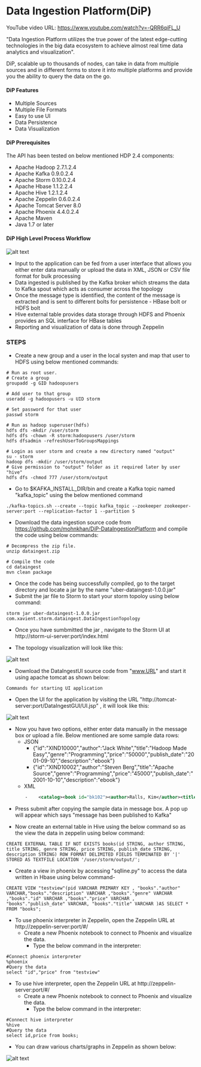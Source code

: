 # Data Ingestion Platform(DiP)

YouTube video URL: https://www.youtube.com/watch?v=-QRR6qiFL_U

"Data Ingestion Platform utilizes the true power of the latest edge-cutting technologies in the big data ecosystem to achieve almost real time data analytics and visualization".

DiP, scalable up to thousands of nodes, can take in data from multiple sources and in different forms to store it into multiple platforms and provide you the ability to query the data on the go.

#### DiP Features

  - Multiple Sources
  - Multiple File Formats
  - Easy to use UI
  - Data Persistence
  - Data Visualization

#### DiP Prerequisites 
The API has been tested on below mentioned HDP 2.4 components:
- Apache Hadoop 2.7.1.2.4
- Apache Kafka 0.9.0.2.4	
- Apache Storm 0.10.0.2.4
- Apache Hbase 1.1.2.2.4
- Apache Hive 1.2.1.2.4
- Apache Zeppelin 0.6.0.2.4
- Apache Tomcat Server 8.0
- Apache Phoenix 4.4.0.2.4
- Apache Maven 
- Java 1.7 or later

#### DiP High Level Process Workflow

![alt text](https://github.com/mohnkhan/DiP-DataIngestionPlatform/tree/master/src/main/resources/images/architecture.PNG "Application Architecture") 

- Input to the application can be fed from a user interface that allows you either enter data manually or upload the data in XML, JSON or CSV file format for bulk processing
- Data ingested is published by the Kafka broker which streams the data to Kafka spout which acts as consumer across the topology
- Once the message type is identified, the content of the message is extracted and is sent to different bolts for persistence - HBase bolt or HDFS bolt
- Hive external table provides data storage through HDFS and Phoenix provides an SQL interface for HBase tables
- Reporting and visualization  of data is done through Zeppelin

### STEPS
  - Create a new group and a user in the local systen and map that user to HDFS using below mentioned commands:
```
# Run as root user.
# Create a group
groupadd -g GID hadoopusers

# Add user to that group
useradd -g hadoopusers -u UID storm

# Set password for that user
passwd storm

# Run as hadoop superuser(hdfs)
hdfs dfs -mkdir /user/storm
hdfs dfs -chown -R storm:hadoopusers /user/storm
hdfs dfsadmin -refreshUserToGroupsMappings

# Login as user storm and create a new directory named "output"
su - storm
hadoop dfs -mkdir /user/storm/output
# Give permission to "output" folder as it required later by user "hive"
hdfs dfs -chmod 777 /user/storm/output
``` 

- Go to $KAFKA_INSTALL_DIR/bin and create a Kafka topic named "kafka_topic" using the below mentioned command
```
./kafka-topics.sh --create --topic kafka_topic --zookeeper zookeeper-server:port --replication-factor 1 --partition 5
```

- Download the data ingestion source code from https://github.com/mohnkhan/DiP-DataIngestionPlatform and compile the code using below commands:

```
# Decompress the zip file.
unzip dataingest.zip

# Compile the code
cd dataingest
mvn clean package
```

- Once the code has being successfully compiled, go to the target directory and locate a jar by the name "uber-dataingest-1.0.0.jar"
- Submit the jar file to Storm to start your storm topoloy using below command:

```
storm jar uber-dataingest-1.0.0.jar com.xavient.storm.dataingest.DataIngestionTopology
```

- Once you have sumbmitted the jar , navigate to the Storm UI at http://storm-ui-server:port/index.html

- The topology visualization will look like this:

![alt text](https://github.com/mohnkhan/DiP-DataIngestionPlatform/tree/master/src/main/resources/images/toplogy.PNG "Logo Title Text 1") 

- Download the DataIngestUI source code from "www.URL" and start it using apache tomcat as shown below:

```
Commands for starting UI application
```

- Open the UI for the application by visiting the URL "http://tomcat-server:port/DataIngestGUI/UI.jsp" , it will look like this:

![alt text](https://github.com/mohnkhan/DiP-DataIngestionPlatform/tree/master/src/main/resources/images/file-picker.PNG "File Picker") 

- Now you have two options, either enter data manually in the message box or upload a file. Below mentioned are some sample data rows:
    - JSON
        - {"id":"XIND10000","author":"Jack White","title":"Hadoop Made Easy","genre":"Programming","price":"50000","publish_date":"2001-09-10","description":"ebook"}
        - {"id":"XIND10002","author":"Steven Berg","title":"Apache Source","genre":"Programming","price":"45000","publish_date":"2001-10-10","description":"ebook"}
    - XML
```xml       -    <catalog><book id="bk101"><author>Gambardella, Matthew</author><title>XML Developer's Guide</title><genre>Computer</genre><price>44.95</price><publish_date>2000-10-01</publish_date><description>An in-depth look at creating applications with XML.</description></book></catalog>
       -    <catalog><book id="bk102"><author>Ralls, Kim</author><title>Midnight Rain</title><genre>Fantasy</genre><price>5.95</price><publish_date>2000-12-16</publish_date><description>A former architect battles corporate zombies,an evil sorceress, and her own childhood to become queen of the world.</description></book></catalog>
```

-   Press submit after copying the sample data in message box. A pop up will appear which says "message has been published to Kafka"

- Now create an external table in Hive using the below command so as the view the data in zeppelin using below command:

```
CREATE EXTERNAL TABLE IF NOT EXISTS books(id STRING, author STRING, title STRING, genre STRING, price STRING, publish_date STRING, description STRING) ROW FORMAT DELIMITED FIELDS TERMINATED BY '|' STORED AS TEXTFILE LOCATION '/user/storm/output/';
```
- Create a view in phoenix by accessing "sqlline.py" to access the data written in Hbase using below command-

```
CREATE VIEW "testview"(pid VARCHAR PRIMARY KEY , "books"."author" VARCHAR,"books"."description" VARCHAR ,"books"."genre" VARCHAR ,"books"."id" VARCHAR ,"books"."price" VARCHAR , "books"."publish_date" VARCHAR, "books"."title" VARCHAR )AS SELECT * FROM "books";
```
- To use phoenix interpreter in Zeppelin, open the Zeppelin URL at http://zeppelin-server:port/#/
    - Create a new Phoenix notebook to connect to Phoenix and visualize the data.
        - Type the below command in the interpreter:
```
#Connect phoenix interpreter
%phoenix
#Query the data
select "id","price" from "testview"
```

- To use hive interpreter, open the Zeppelin URL at http://zeppelin-server:port/#/
    -   Create a new Phoenix notebook to connect to Phoenix and visualize the data.
        -   Type the below command in the interpreter:
```
#Connect hive interpreter
%hive
#Query the data
select id,price from books;
```

- You can draw various charts/graphs in Zeppelin as shown below:
 
![alt text](https://github.com/mohnkhan/DiP-DataIngestionPlatform/tree/master/src/main/resources/images/zeppelin-reports.PNG "Reports") 
